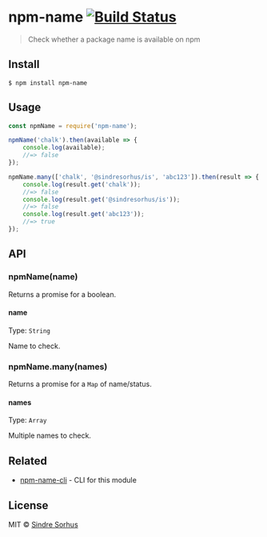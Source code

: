 # npm-name [![Build Status](https://travis-ci.org/sindresorhus/npm-name.svg?branch=master)](https://travis-ci.org/sindresorhus/npm-name)

> Check whether a package name is available on npm


## Install

```
$ npm install npm-name
```


## Usage

```js
const npmName = require('npm-name');

npmName('chalk').then(available => {
	console.log(available);
	//=> false
});

npmName.many(['chalk', '@sindresorhus/is', 'abc123']).then(result => {
	console.log(result.get('chalk'));
	//=> false
	console.log(result.get('@sindresorhus/is'));
	//=> false
	console.log(result.get('abc123'));
	//=> true
});
```

## API

### npmName(name)

Returns a promise for a boolean.

#### name

Type: `String`

Name to check.

### npmName.many(names)

Returns a promise for a `Map` of name/status.

#### names

Type: `Array`

Multiple names to check.


## Related

- [npm-name-cli](https://github.com/sindresorhus/npm-name-cli) - CLI for this module


## License

MIT © [Sindre Sorhus](https://sindresorhus.com)
